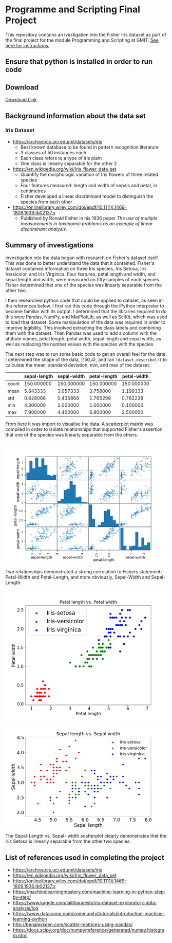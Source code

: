 # Programme and Scripting Final Project

This repository contains an ivestigation into the Fisher Iris dataset as part of the final project for the module Programming and Scripting at GMIT.
[See here for instructions.](https://github.com/ianmcloughlin/project-pands/raw/master/project.pdf)

## Ensure that python is installed in order to run code

## Download
[Download Link](https://github.com/ANihill/Final-Project)

## Background information about the data set

### Iris Dataset 
- https://archive.ics.uci.edu/ml/datasets/iris
  - Best known database to be found in pattern recognition literature
  - 3 classes of 50 instances each
  - Each class refers to a type of iris plant
  - One class is linearly separable for the other 2
- https://en.wikipedia.org/wiki/Iris_flower_data_set
  - Quantify the morphologic variation of Iris flowers of three related species
  - Four features measured: length and width of sepals and petal, in centimetres
  - Fisher developed a linear discriminant model to distinguish the species from each other
- https://onlinelibrary.wiley.com/doi/epdf/10.1111/j.1469-1809.1936.tb02137.x
  - Published by Ronald Fisher in his 1936 paper *The use of multiple measurements in taxonomic problems as an example of linear discriminant analysis.*

## Summary of investigations 
Investigation into the data began with research on Fisher's dataset itself. This was done to better understand the data that it contained. Fisher's dataset contained information on three Iris species, Iris Setosa, Iris Versicolor, and Iris Virginica. Four features, petal length and width, and sepal length and width, were measured on fifty samples of each species. Fisher determined that one of the species was linearly separable from the other two.

I then researched python code that could be applied to dataset, as seen in the references below. I first ran this code through the iPython interpreter to become familiar with its output. I determined that the libraries required to do this were Pandas, NumPy, and MatPlotLib, as well as SciKit, which was used to load that dataset. Some manipulation of the data was required in order to improve legibility. This involved extracting the class labels and combining them with the dataset. Then Pandas was used to add a column with the attibute names, petal length, petal width, sepal length and sepal width, as well as replacing the number values with the species with the species. 

The next step was to run some basic code to get an overall feel for the data. I determined the shape of the data, (150,4), and ran ``(dataset.describe())`` to calculate the mean, standard deviation, min, and max of the dataset.

|      | sepal-length | sepal-width | petal-length | petal-width |
| ---- | ------------ | ----------- | ------------ | ----------- |
| count|  150.000000  | 150.000000  |  150.000000  | 150.000000  |
| mean |    5.843333  |   3.057333  |    3.758000  |   1.199333  |
| std  |    0.828066  |   0.435866  |    1.765298  |   0.762238  |
| min  |    4.300000  |   2.000000  |    1.000000  |   0.100000  |
| max  |    7.900000  |   4.400000  |    6.900000  |   2.500000  |


From here it was import to visualise the data. A scatterplot matrix was compiled in order to isolate relationships that supported Fisher's assertion that one of the species was linearly separable from the others.

![Alt Text](https://github.com/ANihill/Final-Project/blob/master/Figure_5.png "Scatterplot Matrix")

Two relationships demonstrated a strong correlation to Fishers statement; Petal-Width and Petal-Length, and more obviously,
Sepal-Width and Sepal-Length.

![Alt Text](https://github.com/ANihill/Final-Project/blob/master/Figure_2.png "Petal-Length vs. Petal-Width")

![Alt Text](https://github.com/ANihill/Final-Project/blob/master/Figure_1.png "Sepal-Length vs. Sepal-Width")

The Sepal-Length vs. Sepal- width scatterplot clearly demonstrates that the Iris Setosa is linearly separable from the other two species.

## List of references used in completing the project 
- https://archive.ics.uci.edu/ml/datasets/iris
- https://en.wikipedia.org/wiki/Iris_flower_data_set
- https://onlinelibrary.wiley.com/doi/epdf/10.1111/j.1469-1809.1936.tb02137.x
- https://machinelearningmastery.com/machine-learning-in-python-step-by-step/
- https://www.kaggle.com/lalitharajesh/iris-dataset-exploratory-data-analysis/log
- https://www.datacamp.com/community/tutorials/introduction-machine-learning-python
- http://benalexkeen.com/scatter-matrices-using-pandas/
- https://docs.scipy.org/doc/numpy/reference/generated/numpy.histogram.html
